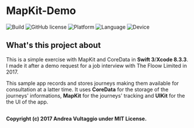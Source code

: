 # MapKit-Demo
![Build](https://img.shields.io/badge/build-passed-brightgreen.svg)
![GitHub license](https://img.shields.io/badge/license-MIT-yellowgreen.svg)
![Platform](https://img.shields.io/badge/platform-iOS-blue.svg)
![Language](https://img.shields.io/badge/language-Swift-orange.svg)
![Device](https://img.shields.io/badge/device-iPhone-lightgrey.svg)

## What's this project about
This is a simple exercise with MapKit and CoreData in **Swift 3**/**Xcode 8.3.3**. I made it after a demo request for a job interview with The Floow Limited in 2017. 

This sample app records and stores journeys making them available for consultation at a latter time. It uses **CoreData** for the storage of the journeys' informations, **MapKit** for the journeys' tracking and **UIKit** for the the UI of the app.



##
**Copyright (c) 2017 Andrea Vultaggio under MIT License.**
